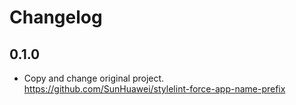 # Changelog

## 0.1.0

- Copy and change original project. https://github.com/SunHuawei/stylelint-force-app-name-prefix
